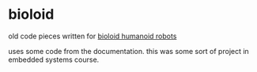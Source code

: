 bioloid
=======

old code pieces written for [bioloid humanoid robots](http://www.robotis.com/xe/bioloid_en)

uses some code from the documentation. this was some sort of project in embedded systems course. 
